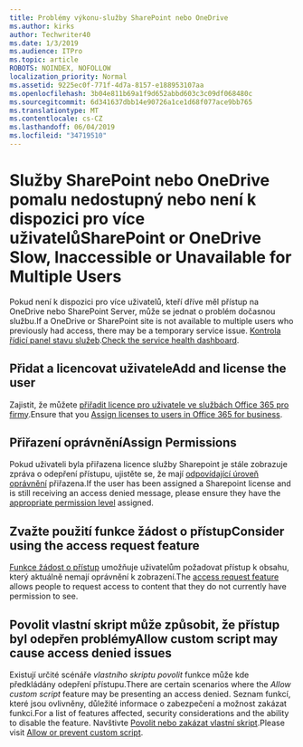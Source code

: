 ```yaml
---
title: Problémy výkonu-služby SharePoint nebo OneDrive
ms.author: kirks
author: Techwriter40
ms.date: 1/3/2019
ms.audience: ITPro
ms.topic: article
ROBOTS: NOINDEX, NOFOLLOW
localization_priority: Normal
ms.assetid: 9225ec0f-771f-4d7a-8157-e188953107aa
ms.openlocfilehash: 3b04e811b69a1f9d652abbd603c3c09df068480c
ms.sourcegitcommit: 6d341637dbb14e90726a1ce1d68f077ace9bb765
ms.translationtype: MT
ms.contentlocale: cs-CZ
ms.lasthandoff: 06/04/2019
ms.locfileid: "34719510"
---
```

# <a name="sharepoint-or-onedrive-slow-inaccessible-or-unavailable-for-multiple-users"></a><span data-ttu-id="955d8-102">Služby SharePoint nebo OneDrive pomalu nedostupný nebo není k dispozici pro více uživatelů</span><span class="sxs-lookup"><span data-stu-id="955d8-102">SharePoint or OneDrive Slow, Inaccessible or Unavailable for Multiple Users</span></span>

<span data-ttu-id="955d8-103">Pokud není k dispozici pro více uživatelů, kteří dříve měl přístup na OneDrive nebo SharePoint Server, může se jednat o problém dočasnou službu.</span><span class="sxs-lookup"><span data-stu-id="955d8-103">If a OneDrive or SharePoint site is not available to multiple users who previously had access, there may be a temporary service issue.</span></span> <span data-ttu-id="955d8-104">[Kontrola řídicí panel stavu služeb](https://portal.office.com/adminportal/home#/servicehealth).</span><span class="sxs-lookup"><span data-stu-id="955d8-104">[Check the service health dashboard](https://portal.office.com/adminportal/home#/servicehealth).</span></span>

## <a name="add-and-license-the-user"></a><span data-ttu-id="955d8-105">Přidat a licencovat uživatele</span><span class="sxs-lookup"><span data-stu-id="955d8-105">Add and license the user</span></span>

<span data-ttu-id="955d8-106">Zajistit, že můžete [přiřadit licence pro uživatele ve službách Office 365 pro firmy](https://docs.microsoft.com/en-us/office365/admin/subscriptions-and-billing/assign-licenses-to-users?view=o365-worldwide&amp;tabs=One).</span><span class="sxs-lookup"><span data-stu-id="955d8-106">Ensure that you [Assign licenses to users in Office 365 for business](https://docs.microsoft.com/en-us/office365/admin/subscriptions-and-billing/assign-licenses-to-users?view=o365-worldwide&amp;tabs=One).</span></span>


## <a name="assign-permissions"></a><span data-ttu-id="955d8-107">Přiřazení oprávnění</span><span class="sxs-lookup"><span data-stu-id="955d8-107">Assign Permissions</span></span>

<span data-ttu-id="955d8-108">Pokud uživateli byla přiřazena licence služby Sharepoint je stále zobrazuje zpráva o odepření přístupu, ujistěte se, že mají [odpovídající úroveň oprávnění](https://docs.microsoft.com/en-us/sharepoint/understanding-permission-levels) přiřazena.</span><span class="sxs-lookup"><span data-stu-id="955d8-108">If the user has been assigned a Sharepoint license and is still receiving an access denied message, please ensure they have the [appropriate permission level](https://docs.microsoft.com/en-us/sharepoint/understanding-permission-levels) assigned.</span></span>

## <a name="consider-using-the-access-request-feature"></a><span data-ttu-id="955d8-109">Zvažte použití funkce žádost o přístup</span><span class="sxs-lookup"><span data-stu-id="955d8-109">Consider using the access request feature</span></span>

<span data-ttu-id="955d8-110">[Funkce žádost o přístup](https://support.office.com/en-us/article/Set-up-and-manage-access-requests-94B26E0B-2822-49D4-929A-8455698654B3) umožňuje uživatelům požadovat přístup k obsahu, který aktuálně nemají oprávnění k zobrazení.</span><span class="sxs-lookup"><span data-stu-id="955d8-110">The [access request feature](https://support.office.com/en-us/article/Set-up-and-manage-access-requests-94B26E0B-2822-49D4-929A-8455698654B3) allows people to request access to content that they do not currently have permission to see.</span></span>

## <a name="allow-custom-script-may-cause-access-denied-issues"></a><span data-ttu-id="955d8-111">Povolit vlastní skript může způsobit, že přístup byl odepřen problémy</span><span class="sxs-lookup"><span data-stu-id="955d8-111">Allow custom script may cause access denied issues</span></span>

<span data-ttu-id="955d8-112">Existují určité scénáře *vlastního skriptu povolit* funkce může kde předkládány odepření přístupu.</span><span class="sxs-lookup"><span data-stu-id="955d8-112">There are certain scenarios where the *Allow custom script* feature may be presenting an access denied.</span></span> <span data-ttu-id="955d8-113">Seznam funkcí, které jsou ovlivněny, důležité informace o zabezpečení a možnost zakázat funkci.</span><span class="sxs-lookup"><span data-stu-id="955d8-113">For a list of features affected, security considerations and the ability to disable the feature.</span></span> <span data-ttu-id="955d8-114">Navštivte [Povolit nebo zakázat vlastní skript](https://docs.microsoft.com/en-us/sharepoint/allow-or-prevent-custom-script).</span><span class="sxs-lookup"><span data-stu-id="955d8-114">Please visit [Allow or prevent custom script](https://docs.microsoft.com/en-us/sharepoint/allow-or-prevent-custom-script).</span></span>

